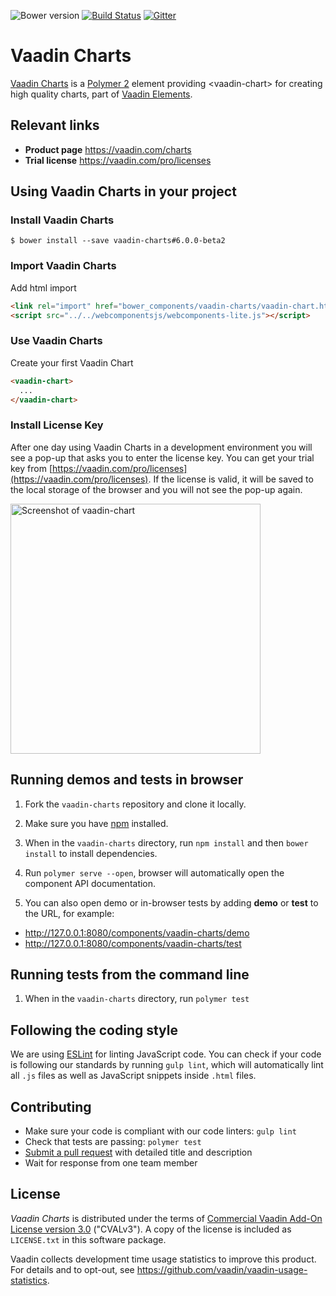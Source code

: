 ![Bower version](https://img.shields.io/bower/v/vaadin-charts.svg)
[![Build Status](https://travis-ci.org/vaadin/vaadin-charts.svg?branch=master)](https://travis-ci.org/vaadin/vaadin-charts)
[![Gitter](https://badges.gitter.im/Join%20Chat.svg)](https://gitter.im/vaadin/web-components?utm_source=badge&utm_medium=badge&utm_campaign=pr-badge)

# Vaadin Charts

[Vaadin Charts](https://vaadin.com/charts) is a [Polymer 2](http://polymer-project.org) element providing &lt;vaadin-chart&gt; for creating high quality charts, part of [Vaadin Elements](https://vaadin.com/elements).

## Relevant links

- **Product page** https://vaadin.com/charts
- **Trial license** https://vaadin.com/pro/licenses


## Using Vaadin Charts in your project

### Install Vaadin Charts
```
$ bower install --save vaadin-charts#6.0.0-beta2
```

### Import Vaadin Charts
Add html import
```html
<link rel="import" href="bower_components/vaadin-charts/vaadin-chart.html">
<script src="../../webcomponentsjs/webcomponents-lite.js"></script>
```

### Use Vaadin Charts
Create your first Vaadin Chart
```html
<vaadin-chart>
  ...
</vaadin-chart>
```

### Install License Key
After one day using Vaadin Charts in a development environment you will see a pop-up that asks you to enter the license key.
You can get your trial key from [https://vaadin.com/pro/licenses](https://vaadin.com/pro/licenses).
If the license is valid, it will be saved to the local storage of the browser and you will not see the pop-up again.

[<img src="https://raw.githubusercontent.com/vaadin/vaadin-charts/6.0-preview/screenshot.png" width="400" alt="Screenshot of vaadin-chart">](https://vaadin.com/elements/-/element/vaadin-chart)


## Running demos and tests in browser

1. Fork the `vaadin-charts` repository and clone it locally.

1. Make sure you have [npm](https://www.npmjs.com/) installed.

1. When in the `vaadin-charts` directory, run `npm install` and then `bower install` to install dependencies.

1. Run `polymer serve --open`, browser will automatically open the component API documentation.

1. You can also open demo or in-browser tests by adding **demo** or **test** to the URL, for example:

  - http://127.0.0.1:8080/components/vaadin-charts/demo
  - http://127.0.0.1:8080/components/vaadin-charts/test


## Running tests from the command line

1. When in the `vaadin-charts` directory, run `polymer test`


## Following the coding style

We are using [ESLint](http://eslint.org/) for linting JavaScript code. You can check if your code is following our standards by running `gulp lint`, which will automatically lint all `.js` files as well as JavaScript snippets inside `.html` files.


## Contributing

  - Make sure your code is compliant with our code linters: `gulp lint`
  - Check that tests are passing: `polymer test`
  - [Submit a pull request](https://www.digitalocean.com/community/tutorials/how-to-create-a-pull-request-on-github) with detailed title and description
  - Wait for response from one team member


## License

_Vaadin Charts_ is distributed under the terms of
[Commercial Vaadin Add-On License version 3.0](https://vaadin.com/license/cval-3) ("CVALv3"). A copy of the license is included as ```LICENSE.txt``` in this software package.

Vaadin collects development time usage statistics to improve this product. For details and to opt-out, see https://github.com/vaadin/vaadin-usage-statistics.
